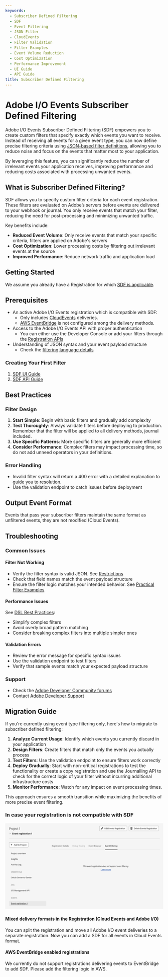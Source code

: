 ```yaml
---
keywords:
  - Subscriber Defined Filtering
  - SDF
  - Event Filtering
  - JSON Filter
  - CloudEvents
  - Filter Validation
  - Filter Examples
  - Event Volume Reduction
  - Cost Optimization
  - Performance Improvement
  - UI Guide
  - API Guide
title: Subscriber Defined Filtering
---
```


# Adobe I/O Events Subscriber Defined Filtering

Adobe I/O Events Subscriber Defined Filtering (SDF) empowers you to create custom filters that specify exactly which events you want to receive. Instead of receiving all events for a given event type, you can now define precise filtering criteria using [JSON-based filter definitions](dsl.md), allowing you to reduce noise and focus on the events that matter most to your application.

By leveraging this feature, you can significantly reduce the number of irrelevant events your application receives, improving performance and reducing costs associated with processing unwanted events.

## What is Subscriber Defined Filtering?

SDF allows you to specify custom filter criteria for each event registration. These filters are evaluated on Adobe’s servers before events are delivered to your webhook or journal. You only receive events that match your filter, reducing the need for post-processing and minimizing unwanted traffic.

Key benefits include:

- **Reduced Event Volume**: Only receive events that match your specific criteria, filters are applied on Adobe's servers
- **Cost Optimization**: Lower processing costs by filtering out irrelevant events at the source
- **Improved Performance**: Reduce network traffic and application load

## Getting Started

We assume you already have a Registration for which [SDF is applicable](#prerequisites).

## Prerequisites

- An active Adobe I/O Events registration which is compatible with SDF:
  - Only includes [CloudEvents](https://cloudevents.io) deliveries.
  - [AWS EventBridge](../guides/amazon-eventbridge/index.md) is not configured among the delivery methods.
- Access to the Adobe I/O Events API with proper authentication
  - You can either use the Developer Console or add your filters through the [Registration APIs](../guides/api/registration-api.md)
- Understanding of JSON syntax and your event payload structure
  - Check the [filtering language details](dsl.md)

### Creating Your First Filter

1. [SDF UI Guide](./sdf-ui-guide.md)
2. [SDF API Guide](./sdf-api-guide.md)

## Best Practices

### Filter Design

1. **Start Simple**: Begin with basic filters and gradually add complexity
2. **Test Thoroughly**: Always validate filters before deploying to production. Remember that the filter will be applied to all delivery methods, journal included.
3. **Use Specific Patterns**: More specific filters are generally more efficient
4. **Consider Performance**: Complex filters may impact processing time, so do not add unneed operators in your definitions.

### Error Handling

- Invalid filter syntax will return a 400 error with a detailed explanation to guide you to resolution.
- Use the validation endpoint to catch issues before deployment

## Output Event Format

Events that pass your subscriber filters maintain the same format as unfiltered events, they are not modified (Cloud Events).

## Troubleshooting

### Common Issues

#### Filter Not Working

- Verify the filter syntax is valid JSON. See [Restrictions](./dsl.md#restrictions)
- Check that field names match the event payload structure
- Ensure the filter logic matches your intended behavior. See [Practical Filter Examples](./dsl.md#practical-filter-examples)

#### Performance Issues

See [DSL Best Practices](./dsl.md#best-practices):

- Simplify complex filters
- Avoid overly broad pattern matching
- Consider breaking complex filters into multiple simpler ones

#### Validation Errors

- Review the error message for specific syntax issues
- Use the validation endpoint to test filters
- Verify that sample events match your expected payload structure

### Support

- Check the [Adobe Developer Community forums](https://forums.adobe.com/community/developers)
- Contact [Adobe Developer Support](/support/index.md)

## Migration Guide

If you're currently using event type filtering only, here's how to migrate to subscriber defined filtering:

1. **Analyze Current Usage**: Identify which events you currently discard in your application
2. **Design Filters**: Create filters that match only the events you actually process
3. **Test Filters**: Use the validation endpoint to ensure filters work correctly
4. **Deploy Gradually**: Start with non-critical registrations to test the functionality or create a copy registration and use the Journalling API to check for the correct logic of your filter without incurring additional infrastructure costs
5. **Monitor Performance**: Watch for any impact on event processing times.

This approach ensures a smooth transition while maximizing the benefits of more precise event filtering.

### In case your registration is not compatible with SDF

![Unsupported registration](../img/subsriber_defined_filtering/sf_incompatible_registration.png)

#### Mixed delivery formats in the Registration (Cloud Events and Adobe I/O)

You can split the registration and move all Adobe I/O event deliveries to a separate registration. Now you can add a SDF for all events in Cloud Events format.

#### AWS EventBridge enabled registrations

We currently do not support registrations delivering events to EventBridge to add SDF. Please add the filtering logic in AWS.
